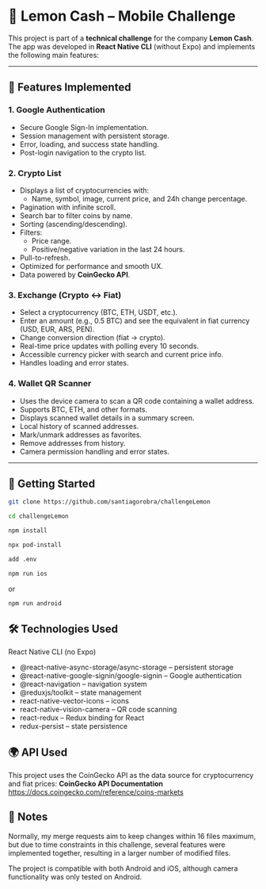 # 📱 Lemon Cash – Mobile Challenge

This project is part of a **technical challenge** for the company **Lemon Cash**.  
The app was developed in **React Native CLI** (without Expo) and implements the following main features:

---

## 📌 Features Implemented

### 1. **Google Authentication**
- Secure Google Sign-In implementation.
- Session management with persistent storage.
- Error, loading, and success state handling.
- Post-login navigation to the crypto list.

### 2. **Crypto List**
- Displays a list of cryptocurrencies with:
  - Name, symbol, image, current price, and 24h change percentage.
- Pagination with infinite scroll.
- Search bar to filter coins by name.
- Sorting (ascending/descending).
- Filters:
  - Price range.
  - Positive/negative variation in the last 24 hours.
- Pull-to-refresh.
- Optimized for performance and smooth UX.
- Data powered by **CoinGecko API**.

### 3. **Exchange (Crypto ↔ Fiat)**
- Select a cryptocurrency (BTC, ETH, USDT, etc.).
- Enter an amount (e.g., 0.5 BTC) and see the equivalent in fiat currency (USD, EUR, ARS, PEN).
- Change conversion direction (fiat → crypto).
- Real-time price updates with polling every 10 seconds.
- Accessible currency picker with search and current price info.
- Handles loading and error states.

### 4. **Wallet QR Scanner**
- Uses the device camera to scan a QR code containing a wallet address.
- Supports BTC, ETH, and other formats.
- Displays scanned wallet details in a summary screen.
- Local history of scanned addresses.
- Mark/unmark addresses as favorites.
- Remove addresses from history.
- Camera permission handling and error states.

---

## 🚀 Getting Started
```bash
git clone https://github.com/santiagorobra/challengeLemon
```
```bash
cd challengeLemon
```
```bash
npm install
```
```bash
npx pod-install
```
```bash
add .env
```
```bash
npm run ios
```
or
```bash
npm run android
```

## 🛠 Technologies Used
React Native CLI (no Expo)
- @react-native-async-storage/async-storage – persistent storage
- @react-native-google-signin/google-signin – Google authentication
- @react-navigation – navigation system
- @reduxjs/toolkit – state management
- react-native-vector-icons – icons
- react-native-vision-camera – QR code scanning
- react-redux – Redux binding for React
- redux-persist – state persistence

## 🌍 API Used
This project uses the CoinGecko API as the data source for cryptocurrency and fiat prices:
**CoinGecko API Documentation**
https://docs.coingecko.com/reference/coins-markets

## 📄 Notes
Normally, my merge requests aim to keep changes within 16 files maximum, but due to time constraints in this challenge, several features were implemented together, resulting in a larger number of modified files.

The project is compatible with both Android and iOS, although camera functionality was only tested on Android.

